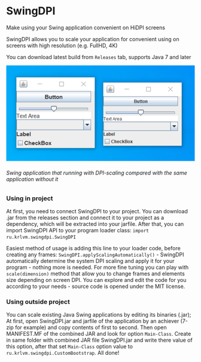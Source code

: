 # SwingDPI
Make using your Swing application convenient on HiDPI screens

SwingDPI allows you to scale your application for convenient using on screens with high resolution (e.g. FullHD, 4K)

You can download latest build from `Releases` tab, supports Java 7 and later

![Swing application that running with SwingDPI compared with the same application without DPI scaling](https://raw.githubusercontent.com/krlvm/SwingDPI/master/comparasion.png "Swing application that running without DPI scaling compared with the same application running with SwingDPI")
###### Swing application that running with DPI-scaling compared with the same application without it

### Using in project
At first, you need to connect SwingDPI to your project. You can download .jar from the releases section and connect it to your project as a dependency, which will be extracted into your jarfile. After that, you can import SwingDPI API to your program loader class: `import ru.krlvm.swingdpi.SwingDPI`

Easiest method of usage is adding this line to your loader code, before creating any frames: `SwingDPI.applyScalingAutomatically()` - SwingDPI automatically determine the system DPI scaling and apply it for your program - nothing more is needed. For more fine tuning you can play with `scale(dimension)` method that allow you to change frames and elements size depending on screen DPI. You can explore and edit the code for you according to your needs - source code is opened under the MIT license.

### Using outside project
You can scale existing Java Swing applications by editing its binaries (.jar);
At first, open SwingDPI.jar and jarfile of the application by an achiever (7-zip for example) and copy contents of first to second.
Then open MANIFEST.MF of the combined JAR and look for option `Main-Class`. Create in same folder with combined JAR file SwingDPI.jar and write there value of this option, after that set `Main-Class` option value to `ru.krlvm.swingdpi.CustomBootstrap`. All done!